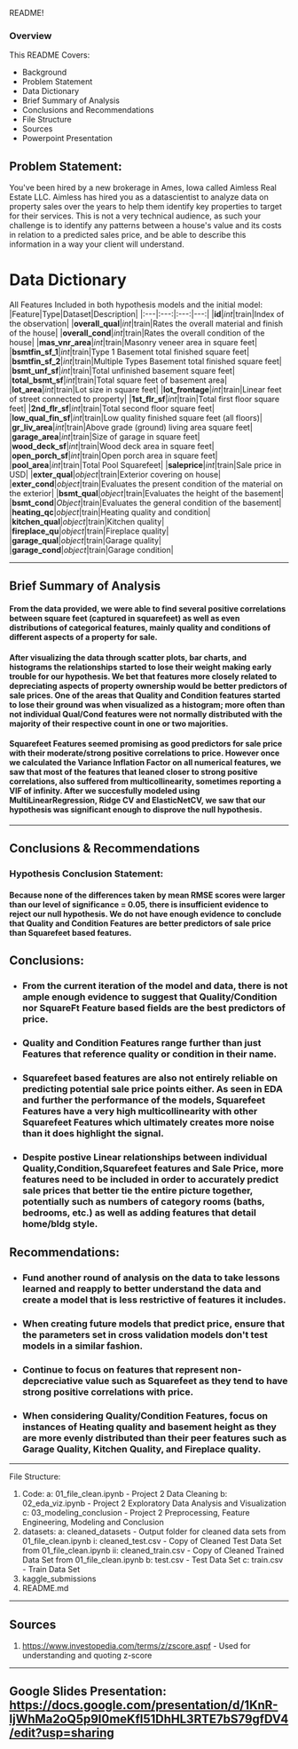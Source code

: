 README!

### Overview

This README Covers:
- Background
- Problem Statement
- Data Dictionary
- Brief Summary of Analysis
- Conclusions and Recommendations
- File Structure
- Sources
- Powerpoint Presentation

## Problem Statement:
You've been hired by a new brokerage in Ames, Iowa called Aimless Real Estate LLC. Aimless has hired you as a datascientist to analyze data on property sales over the years to help them identify key properties to target for their services. This is not a very technical audience, as such your challenge is to identify any patterns between a house's value and its costs in relation to a predicted sales price, and be able to describe this information in a way your client will understand.

<h1>Data Dictionary</h1>

All Features Included in both hypothesis models and the initial model:
|Feature|Type|Dataset|Description|
|:---|:---:|:---:|---:|
|**id**|*int*|train|Index of the observation|
|**overall_qual**|*int*|train|Rates the overall material and finish of the house|
|**overall_cond**|*int*|train|Rates the overall condition of the house|
|**mas_vnr_area**|*int*|train|Masonry veneer area in square feet|
|**bsmtfin_sf_1**|*int*|train|Type 1 Basement total finished square feet|
|**bsmtfin_sf_2**|*int*|train|Multiple Types Basement total finished square feet|
|**bsmt_unf_sf**|*int*|train|Total unfinished basement square feet|
|**total_bsmt_sf**|*int*|train|Total square feet of basement area|
|**lot_area**|*int*|train|Lot size in square feet|
|**lot_frontage**|*int*|train|Linear feet of street connected to property|
|**1st_flr_sf**|*int*|train|Total first floor square feet|
|**2nd_flr_sf**|*int*|train|Total second floor square feet|
|**low_qual_fin_sf**|*int*|train|Low quality finished square feet (all floors)|
|**gr_liv_area**|*int*|train|Above grade (ground) living area square feet|
|**garage_area**|*int*|train|Size of garage in square feet|
|**wood_deck_sf**|*int*|train|Wood deck area in square feet|
|**open_porch_sf**|*int*|train|Open porch area in square feet|
|**pool_area**|*int*|train|Total Pool Squarefeet|
|**saleprice**|*int*|train|Sale price in USD|
|**exter_qual**|*object*|train|Exterior covering on house|
|**exter_cond**|*object*|train|Evaluates the present condition of the material on the exterior|
|**bsmt_qual**|*object*|train|Evaluates the height of the basement|
|**bsmt_cond**|*Object*|train|Evaluates the general condition of the basement|
|**heating_qc**|*object*|train|Heating quality and condition|
|**kitchen_qual**|*object*|train|Kitchen quality|
|**fireplace_qu**|*object*|train|Fireplace quality|
|**garage_qual**|*object*|train|Garage quality|
|**garage_cond**|*object*|train|Garage condition|

---

## Brief Summary of Analysis

#### From the data provided, we were able to find several positive correlations between square feet (captured in squarefeet) as well as even distributions of categorical features, mainly quality and conditions of different aspects of a property for sale. 
 
#### After visualizing the data through scatter plots, bar charts, and histograms the relationships started to lose their weight making early trouble for our hypothesis. We bet that features more closely related to depreciating aspects of property ownership would be better predictors of sale prices. One of the areas that Quality and Condition features started to lose their ground was when visualized as a histogram; more often than not individual Qual/Cond features were not normally distributed with the majority of their respective count in one or two majorities.

#### Squarefeet Features seemed promising as good predictors for sale price with their moderate/strong positive correlations to price. However once we calculated the Variance Inflation Factor on all numerical features, we saw that most of the features that leaned closer to strong positive correlations, also suffered from multicollinearity, sometimes reporting a VIF of infinity. After we succesfully modeled using MultiLinearRegression, Ridge CV and ElasticNetCV, we saw that our hypothesis was significant enough to disprove the null hypothesis.

---

## Conclusions & Recommendations

### Hypothesis Conclusion Statement:<br>
#### Because none of the differences taken by mean RMSE scores were larger than our level of significance = 0.05, there is insufficient evidence to reject our null hypothesis. We do not have enough evidence to conclude that Quality and Condition Features are better predictors of sale price than Squarefeet based features.


## Conclusions:
- ### From the current iteration of the model and data, there is not ample enough evidence to suggest that Quality/Condition nor SquareFt Feature based fields are the best predictors of price.
- ### Quality and Condition Features range further than just Features that reference quality or condition in their name.
- ### Squarefeet based features are also not entirely reliable on predicting potential sale price points either. As seen in EDA and further the performance of the models, Squarefeet Features have a very high multicollinearity with other Squarefeet Features which ultimately creates more noise than it does highlight the signal.
- ### Despite postive Linear relationships between individual Quality,Condition,Squarefeet features and Sale Price, more features need to be included in order to accurately predict sale prices that better tie the entire picture together, potentially such as numbers of category rooms (baths, bedrooms, etc.) as well as adding features that detail home/bldg style.

## Recommendations:
- ### Fund another round of analysis on the data to take lessons learned and reapply to better understand the data and create a model that is less restrictive of features it includes.
- ### When creating future models that predict price, ensure that the parameters set in cross validation models don't test models in a similar fashion.
- ### Continue to focus on features that represent non-depcreciative value such as Squarefeet as they tend to have strong positive correlations with price.
- ### When considering Quality/Condition Features, focus on instances of Heating quality and basement height as they are more evenly distributed than their peer features such as Garage Quality, Kitchen Quality, and Fireplace quality.

---

File Structure:
1. Code:
    a: 01_file_clean.ipynb - Project 2 Data Cleaning
    b: 02_eda_viz.ipynb - Project 2 Exploratory Data Analysis and Visualization
    c: 03_modeling_conclusion - Project 2 Preprocessing, Feature Engineering, Modeling and Conclusion
2. datasets:
    a: cleaned_datasets - Output folder for cleaned data sets from 01_file_clean.ipynb
        i: cleaned_test.csv - Copy of Cleaned Test Data Set from 01_file_clean.ipynb
        ii: cleaned_train.csv - Copy of Cleaned Trained Data Set from 01_file_clean.ipynb
    b: test.csv - Test Data Set
    c: train.csv - Train Data Set
3. kaggle_submissions
4. README.md

---

## Sources
1. https://www.investopedia.com/terms/z/zscore.aspf - Used for understanding and quoting z-score

---
Google Slides Presentation: https://docs.google.com/presentation/d/1KnR-ljWhMa2oQ5p9I0meKfI51DhHL3RTE7bS79gfDV4/edit?usp=sharing
---
